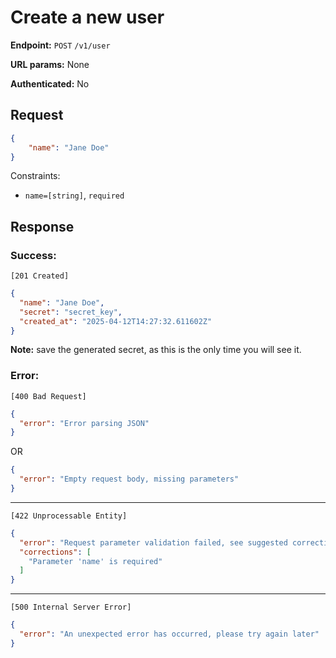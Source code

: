 # Create a new user

**Endpoint:** `POST` `/v1/user`

**URL params:** None

**Authenticated:** No

## Request

```json
{
    "name": "Jane Doe"
}
```

Constraints:
- `name=[string]`, `required`

## Response

### Success:

`[201 Created]`
```json
{
  "name": "Jane Doe",
  "secret": "secret_key",
  "created_at": "2025-04-12T14:27:32.611602Z"
}
```

**Note:** save the generated secret, as this is the only time you will see it.

### Error:

`[400 Bad Request]`
```json
{
  "error": "Error parsing JSON"
}
```
OR
```json
{
  "error": "Empty request body, missing parameters"
}
```

---

`[422 Unprocessable Entity]`
```json
{
  "error": "Request parameter validation failed, see suggested corrections",
  "corrections": [
    "Parameter 'name' is required"
  ]
}
```

---

`[500 Internal Server Error]`
```json
{
  "error": "An unexpected error has occurred, please try again later"
}
```
